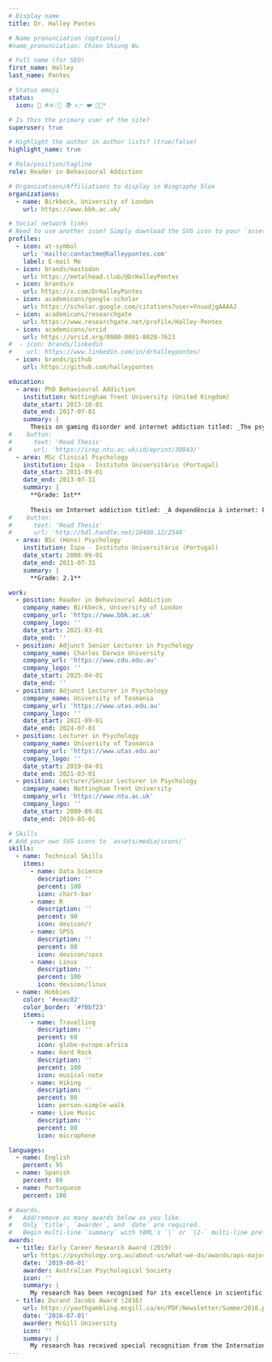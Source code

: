 ```yaml
---
# Display name
title: Dr. Halley Pontes

# Name pronunciation (optional)
#name_pronunciation: Chien Shiung Wu

# Full name (for SEO)
first_name: Halley
last_name: Pontes

# Status emoji
status:
  icon: 💬 #☕️💡💬 📚 👉 ❤️ 🦄✨*

# Is this the primary user of the site?
superuser: true

# Highlight the author in author lists? (true/false)
highlight_name: true

# Role/position/tagline
role: Reader in Behavioural Addiction

# Organizations/Affiliations to display in Biography blox
organizations:
  - name: Birkbeck, University of London
    url: https://www.bbk.ac.uk/

# Social network links
# Need to use another icon? Simply download the SVG icon to your `assets/media/icons/` folder.
profiles:
  - icon: at-symbol
    url: 'mailto:contactme@halleypontes.com'
    label: E-mail Me
  - icon: brands/mastodon
    url: https://metalhead.club/@DrHalleyPontes
  - icon: brands/x
    url: https://x.com/DrHalleyPontes
  - icon: academicons/google-scholar
    url: https://scholar.google.com/citations?user=YnuadjgAAAAJ
  - icon: academicons/researchgate
    url: https://www.researchgate.net/profile/Halley-Pontes
  - icon: academicons/orcid
    url: https://orcid.org/0000-0001-8020-7623
#  - icon: brands/linkedin
#    url: https://www.linkedin.com/in/drhalleypontes/
  - icon: brands/github
    url: https://github.com/halleypontes

education:
  - area: PhD Behavioural Addiction
    institution: Nottingham Trent University (United Kingdom)
    date_start: 2013-10-01
    date_end: 2017-07-01
    summary: |
      Thesis on gaming disorder and internet addiction titled: _The psychometrics of Internet addiction and Internet Gaming Disorder: a        step towards measurement unification_
#    button:
#      text: 'Read Thesis'
#      url: 'https://irep.ntu.ac.uk/id/eprint/30943/'
  - area: MSc Clinical Psychology
    institution: Ispa - Instituto Universitário (Portugal)
    date_start: 2011-09-01
    date_end: 2013-07-31
    summary: |
      **Grade: 1st**
      
      Thesis on Internet addiction titled: _A dependência à internet: Fundamentação empírica, teórica e clínica - Da psicologia e              psicometria à ciber-psicologia_
#    button:
#      text: 'Read Thesis'
#      url: 'http://hdl.handle.net/10400.12/2548'
  - area: BSc (Hons) Psychology
    institution: Ispa - Instituto Universitário (Portugal)
    date_start: 2008-09-01
    date_end: 2011-07-31
    summary: |
      **Grade: 2.1**

work:
  - position: Reader in Behavioural Addiction
    company_name: Birkbeck, University of London
    company_url: 'https://www.bbk.ac.uk'
    company_logo: ''
    date_start: 2021-03-01
    date_end: ''
  - position: Adjunct Senior Lecturer in Psychology
    company_name: Charles Darwin University
    company_url: 'https://www.cdu.edu.au'
    company_logo: ''
    date_start: 2025-04-01
    date_end: ''
  - position: Adjunct Lecturer in Psychology
    company_name: University of Tasmania
    company_url: 'https://www.utas.edu.au'
    company_logo: ''
    date_start: 2021-09-01
    date_end: 2024-07-01
  - position: Lecturer in Psychology
    company_name: University of Tasmania
    company_url: 'https://www.utas.edu.au'
    company_logo: ''
    date_start: 2019-04-01
    date_end: 2021-03-01
  - position: Lecturer/Senior Lecturer in Psychology
    company_name: Nottingham Trent University
    company_url: 'https://www.ntu.ac.uk'
    company_logo: ''
    date_start: 2009-09-01
    date_end: 2019-03-01

# Skills
# Add your own SVG icons to `assets/media/icons/`
skills:
  - name: Technical Skills
    items:
      - name: Data Science
        description: ''
        percent: 100
        icon: chart-bar
      - name: R
        description: ''
        percent: 90
        icon: devicon/r
      - name: SPSS
        description: ''
        percent: 80
        icon: devicon/spss
      - name: Linux
        description: ''
        percent: 100
        icon: devicon/linux
  - name: Hobbies
    color: '#eeac02'
    color_border: '#f0bf23'
    items:
      - name: Travelling
        description: ''
        percent: 60
        icon: globe-europe-africa
      - name: Hard Rock
        description: ''
        percent: 100
        icon: musical-note
      - name: Hiking
        description: ''
        percent: 80
        icon: person-simple-walk
      - name: Live Music
        description: ''
        percent: 80
        icon: microphone

languages:
  - name: English
    percent: 95
  - name: Spanish
    percent: 80
  - name: Portuguese
    percent: 100

# Awards.
#   Add/remove as many awards below as you like.
#   Only `title`, `awarder`, and `date` are required.
#   Begin multi-line `summary` with YAML's `|` or `|2-` multi-line prefix and indent 2 spaces below.
awards:
  - title: Early Career Research Award (2019)
    url: https://psychology.org.au/about-us/what-we-do/awards/aps-major-awards/aps-distinguished-contribution-to-major-award/early-career-research-award
    date: '2019-08-01'
    awarder: Australian Psychological Society
    icon: ''
    summary: |
      My research has been recognised for its excellence in scientific achievement in psychology among psychologists in Australia. This        award is intended for candidates whose achievements are outstanding and place them significantly ahead of their peers.
  - title: Durand Jacobs Award (2016)
    url: https://youthgambling.mcgill.ca/en/PDF/Newsletter/Summer2016.pdf
    date: '2016-07-01'
    awarder: McGill University
    icon: ''
    summary: |
      My research has received special recognition from the International Centre For Youth Gambling Problems and High-Risk Behaviors due       to its contributions to the current scientific knowledge of addictive behaviours.
---
```

